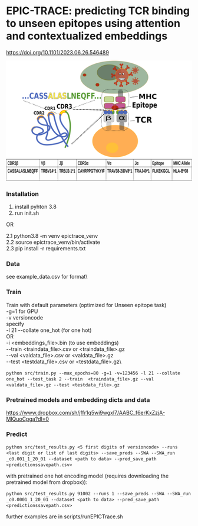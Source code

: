 # EPIC-TRACE: predicting TCR binding to unseen epitopes using attention and contextualized embeddings
https://doi.org/10.1101/2023.06.26.546489


![fig](TCRstruct.png)

### Installation
1. install pyhton 3.8
2. run init.sh

 OR

2.1 python3.8 -m venv epictrace_venv \
2.2 source epictrace_venv/bin/activate\
2.3 pip install -r requirements.txt
### Data 
see example_data.csv for format\
### Train
Train with default parameters (optimized for Unseen epitope task) \
-g=1 for GPU\
-v versioncode\
specify \
-l 21 --collate one_hot (for one hot)\
OR\
-i <embeddings_file>.bin (to use embeddings)\
--train <traindata_file>.csv or <traindata_file>.gz\
--val <valdata_file>.csv or <valdata_file>.gz\
--test <testdata_file>.csv or <testdata_file>.gz\

    python src/train.py --max_epochs=80 -g=1 -v=123456 -l 21 --collate one_hot --test_task 2 --train  <traindata_file>.gz --val <valdata_file>.gz --test <testdata_file>.gz

### Pretrained models and embedding dicts and data
https://www.dropbox.com/sh/jffr1q5wi9wgxl7/AABC_f6erKxZzjA-MlQuoCpga?dl=0

### Predict 

    python src/test_results.py <5 first digits of versioncode> --runs <last digit or list of last digits> --save_preds --SWA --SWA_run _c0.001_1_20_01 --dataset <path to data> --pred_save_path <predictionssavepath.csv>

with pretrained one hot encoding model (requires downloading the pretrained model from dropbox)):

    python src/test_results.py 91002 --runs 1 --save_preds --SWA --SWA_run _c0.0001_1_20_01 --dataset <path to data> --pred_save_path <predictionssavepath.csv>

further examples are in scripts/runEPICTrace.sh

